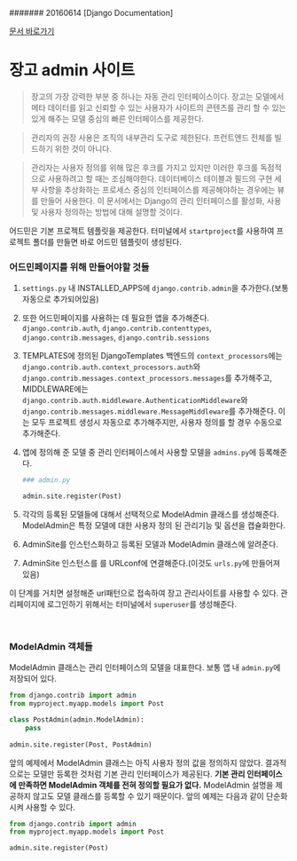 ####### 20160614 [Django Documentation]

[문서 바로가기](https://docs.djangoproject.com/en/1.11/ref/contrib/admin/)

# 장고 admin 사이트

> 장고의 가장 강력한 부분 중 하나는 자동 관리 인터페이스이다. 장고는 모델에서 메타 데이터를 읽고 신뢰할 수 있는 사용자가 사이트의 콘텐츠를 관리 할 수 있는 있게 해주는 모델 중심의 빠른 인터페이스를 제공한다. 

> 관리자의 권장 사용은 조직의 내부관리 도구로 제한된다. 프런트엔드 전체를 빌드하기 위한 것이 아니다.

> 관리자는 사용자 정의를 위해 많은 후크를 가지고 있지만 이러한 후크를 독점적으로 사용하려고 할 때는 조심해야한다. 데이터베이스 테이블과 필드의 구현 세부 사항을 추상화하는 프로세스 중심의 인터페이스를 제공해야하는 경우에는 뷰를 만들어 사용한다. 이 문서에서는 Django의 관리 인터페이스를 활성화, 사용 및 사용자 정의하는 방법에 대해 설명할 것이다.

어드민은 기본 프로젝트 템플릿을 제공한다. 터미널에서 `startproject`를 사용하여 프로젝트 폴더를 만들면 바로 어드민 템플릿이 생성된다. 

### 어드민페이지를 위해 만들어야할 것들

1. `settings.py` 내 INSTALLED_APPS에 `django.contrib.admin`을 추가한다.(보통 자동으로 추가되어있음)
2. 또한 어드민페이지를 사용하는 데 필요한 앱을 추가해준다. `django.contrib.auth`, `django.contrib.contenttypes`, `django.contrib.messages`, `django.contrib.sessions`
3. TEMPLATES에 정의된 DjangoTemplates 백엔드의 `context_processors`에는 `django.contrib.auth.context_processors.auth`와 `django.contrib.messages.context_processors.messages`를 추가해주고, MIDDLEWARE에는 `django.contrib.auth.middleware.AuthenticationMiddleware`와 `django.contrib.messages.middleware.MessageMiddleware`를 추가해준다. 이는 모두 프로젝트 생성시 자동으로 추가해주지만, 사용자 정의를 할 경우 수동으로 추가해준다.
4. 앱에 정의해 준 모델 중 관리 인터페이스에서 사용할 모델을 `admins.py`에 등록해준다.

	```python
	### admin.py
	
	admin.site.register(Post)
	```
	
5. 각각의 등록된 모델들에 대해서 선택적으로 ModelAdmin 클래스를 생성해준다. ModelAdmin은 특정 모델에 대한 사용자 정의 된 관리기능 및 옵션을 캡슐화한다.
6. AdminSite를 인스턴스화하고 등록된 모델과 ModelAdmin 클래스에 알려준다.
7. AdminSite 인스턴스를 를 URLconf에 연결해준다.(이것도 `urls.py`에 만들어져 있음)

이 단계를 거치면 설정해준 url패턴으로 접속하여  장고 관리사이트를 사용할 수 있다. 관리페이지에 로그인하기 위해서는 터미널에서 `superuser`를 생성해준다.

<br>

### ModelAdmin 객체들

ModelAdmin 클래스는 관리 인터페이스의 모델을 대표한다. 보통 앱 내 `admin.py`에 저장되어 있다. 

```python
from django.contrib import admin
from myproject.myapp.models import Post

class PostAdmin(admin.ModelAdmin):
	pass
	
admin.site.register(Post, PostAdmin)
```

앞의 예제에서 ModelAdmin 클래스는 아직 사용자 정의 값을 정의하지 않았다. 결과적으로는 모델만 등록한 것처럼 기본 관리 인터페이스가 제공된다. **기본 관리 인터페이스에 만족하면 ModelAdmin 객체를 전혀 정의할 필요가 없다.** ModelAdmin 설명을 제공하지 않고도 모델 클래스를 등록할 수 있기 때문이다. 앞의 예제는 다음과 같이 단순화시켜 사용할 수 있다.

```python
from django.contrib import admin
from myproject.myapp.models import Post

admin.site.register(Post)
```

<br>


